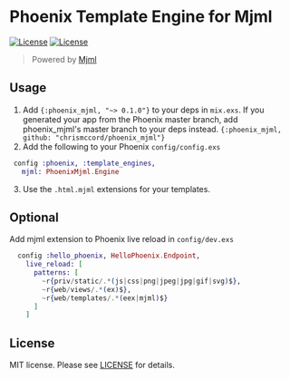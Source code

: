 # Phoenix Template Engine for Mjml

[![License][deps-img]][deps]
[![License][license-img]][license]

> Powered by [Mjml](https://mjml.io/)


## Usage

  1. Add `{:phoenix_mjml, "~> 0.1.0"}` to your deps in `mix.exs`.
     If you generated your app from the Phoenix master branch,
     add phoenix_mjml's master branch to your deps instead.
     `{:phoenix_mjml, github: "chrismccord/phoenix_mjml"}`
  2. Add the following to your Phoenix `config/config.exs`

 ```elixir
  config :phoenix, :template_engines,
    mjml: PhoenixMjml.Engine
 ```
  3. Use the `.html.mjml` extensions for your templates.

## Optional

Add mjml extension to Phoenix live reload in `config/dev.exs`

```elixir
  config :hello_phoenix, HelloPhoenix.Endpoint,
    live_reload: [
      patterns: [
        ~r{priv/static/.*(js|css|png|jpeg|jpg|gif|svg)$},
        ~r{web/views/.*(ex)$},
        ~r{web/templates/.*(eex|mjml)$}
      ]
    ]
```

## License

MIT license. Please see [LICENSE][license] for details.

[deps-img]: https://beta.hexfaktor.org/badge/all/github/dailydrip/firestorm.svg
[deps]: https://beta.hexfaktor.org/github/dailydrip/firestorm
[license-img]: http://img.shields.io/badge/license-MIT-brightgreen.svg
[license]: http://opensource.org/licenses/MIT
[LICENSE]: https://github.com/MQuy/phoenix_mjml

